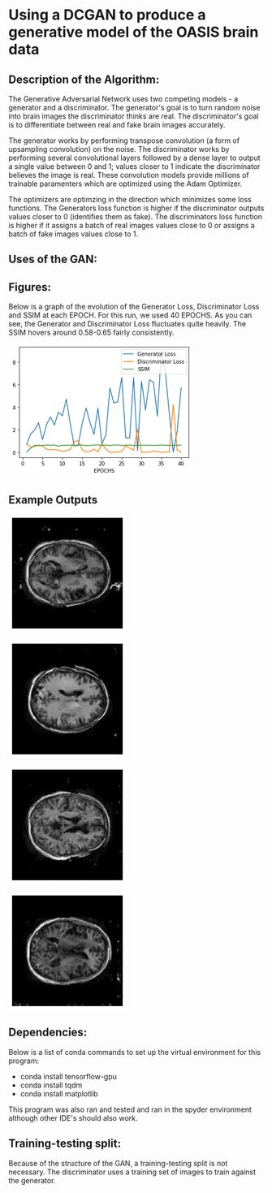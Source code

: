 # Using a DCGAN to produce a generative model of the OASIS brain data

## Description of the Algorithm:

The Generative Adversarial Network uses two competing models - a generator and a discriminator. The generator's goal is to turn random noise into brain images the discriminator thinks are real. The discriminator's goal is to differentiate between real and fake brain images accurately.

The generator works by performing transpose convolution (a form of upsampling convolution) on the noise. The discriminator works by performing several convolutional layers followed by a dense layer to output a single value between 0 and 1; values closer to 1 indicate the discriminator believes the image is real.  These convolution models provide millions of trainable paramenters which are optimized using the Adam Optimizer.

The optimizers are optimzing in the direction which minimizes some loss functions. The Generators loss function is higher if the discriminator outputs values closer to 0 (identifies them as fake). The discriminators loss function is higher if it assigns a batch of real images values close to 0 or assigns a batch of fake images values close to 1. 

## Uses of the GAN:



## Figures:

Below is a graph of the evolution of the Generator Loss, Discriminator Loss and SSIM at each EPOCH. For this run, we used 40 EPOCHS. As you can see, the Generator and Discriminator Loss fluctuates quite heavily. The SSIM hovers around 0.58-0.65 fairly consistently. 

![alt text](https://github.com/samnolan4/PatternFlow/blob/topic-recognition/recognition/Sam-BrainGAN/Output_Figure.png)

## Example Outputs

![alt text](https://github.com/samnolan4/PatternFlow/blob/topic-recognition/recognition/Sam-BrainGAN/Output_Brain1.png)

![alt text](https://github.com/samnolan4/PatternFlow/blob/topic-recognition/recognition/Sam-BrainGAN/Output_Brain2.png)

![alt text](https://github.com/samnolan4/PatternFlow/blob/topic-recognition/recognition/Sam-BrainGAN/Output_Brain3.png)

![alt text](https://github.com/samnolan4/PatternFlow/blob/topic-recognition/recognition/Sam-BrainGAN/Output_Brain4.png)

## Dependencies:

Below is a list of conda commands to set up the virtual environment for this program:

* conda install tensorflow-gpu
* conda install tqdm
* conda install matplotlib

This program was also ran and tested and ran in the spyder environment although other IDE's should also work.

## Training-testing split:

Because of the structure of the GAN, a training-testing split is not necessary. The discriminator uses a training set of images to train against the generator.
